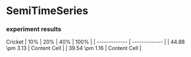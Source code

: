 # SemiTimeSeries


### experiment results

Cricket
| 10%  | 20% | 40% | 100% |
| ------------- | ------------- |
| 44.88 \pm 3.13  | Content Cell  |
| 39.54 \pm 1.16  | Content Cell  |
